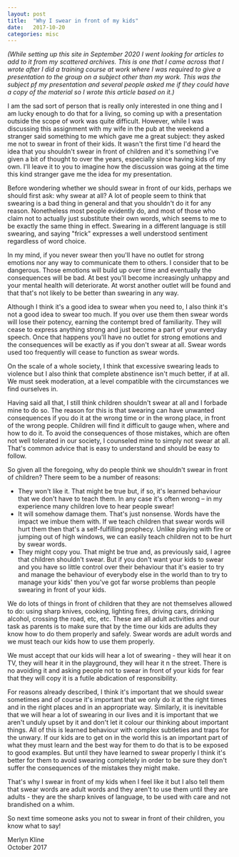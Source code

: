```yaml
---
layout: post
title:  "Why I swear in front of my kids"
date:   2017-10-20
categories: misc
---
```

*(While setting up this site in September 2020 I went looking for articles to add to it from my scattered archives. This is one that I came across that I wrote after I did a training course at work where I was required to give a presentation to the group on a subject other than my work. This was the subject pf my presentation and several people asked me if they could have a copy of the material so I wrote this article based on it.)*

I am the sad sort of person that is really only interested in one thing and I am lucky enough to do that for a living, so coming up with a presentation outside the scope of work was quite difficult. However, while I was discussing this assignment with my wife in the pub at the weekend a stranger said something to me which gave me a great subject: they asked me not to swear in front of their kids. It wasn't the first time I'd heard the idea that you shouldn't swear in front of children and it's something I've given a bit of thought to over the years, especially since having kids of my own. I'll leave it to you to imagine how the discussion was going at the time this kind stranger gave me the idea for my presentation.

Before wondering whether we should swear in front of our kids, perhaps we should first ask: why swear at all? A lot of people seem to think that swearing is a bad thing in general and that you shouldn't do it for any reason. Nonetheless most people evidently do, and most of those who claim not to actually just substitute their own words, which seems to me to be exactly the same thing in effect. Swearing in a different language is still swearing, and saying "frick" expresses a well understood sentiment regardless of word choice.

In my mind, if you never swear then you'll have no outlet for strong emotions nor any way to communicate them to others. I consider that to be dangerous. Those emotions will build up over time and eventually the consequences will be bad. At best you'll become increasingly unhappy and your mental health will deteriorate. At worst another outlet will be found and that that's not likely to be better than swearing in any way.

Although I think it's a good idea to swear when you need to, I also think it's not a good idea to swear too much. If you over use them then swear words will lose their potency, earning the contempt bred of familiarity. They will cease to express anything strong and just become a part of your everyday speech. Once that happens you'll have no outlet for strong emotions and the consequences will be exactly as if you don't swear at all. Swear words used too frequently will cease to function as swear words.

On the scale of a whole society, I think that excessive swearing leads to violence but I also think that complete abstinence isn't much better, if at all. We must seek moderation, at a level compatible with the circumstances we find ourselves in.

Having said all that, I still think children shouldn't swear at all and I forbade mine to do so. The reason for this is that swearing can have unwanted consequences if you do it at the wrong time or in the wrong place, in front of the wrong people. Children will find it difficult to gauge when, where and how to do it. To avoid the consequences of those mistakes, which are often not well tolerated in our society, I counseled mine to simply not swear at all. That's common advice that is easy to understand and should be easy to follow.

So given all the foregoing, why do people think we shouldn't swear in front of children? There seem to be a number of reasons:

* They won't like it. That might be true but, if so, it's learned behaviour that we don't have to teach them. In any case it's often wrong – in my experience many children love to hear people swear!
* It will somehow damage them. That's just nonsense. Words have the impact we imbue them with. If we teach children that swear words will hurt them then that's a self-fulfilling prophecy. Unlike playing with fire or jumping out of high windows, we can easily teach children not to be hurt by swear words.
* They might copy you. That might be true and, as previously said, I agree that children shouldn't swear. But if you don't want your kids to swear and you have so little control over their behaviour that it's easier to try and manage the behaviour of everybody else in the world than to try to manage your kids' then you've got far worse problems than people swearing in front of your kids.

We do lots of things in front of children that they are not themselves allowed to do: using sharp knives, cooking, lighting fires, driving cars, drinking alcohol, crossing the road, etc, etc. These are all adult activities and our task as parents is to make sure that by the time our kids are adults they know how to do them properly and safely. Swear words are adult words and we must teach our kids how to use them properly.

We must accept that our kids will hear a lot of swearing - they will hear it on TV, they will hear it in the playground, they will hear it n the street. There is no avoiding it and asking people not to swear in front of your kids for fear that they will copy it is a futile abdication of responsibility.

For reasons already described, I think it's important that we should swear sometimes and of course it's important that we only do it at the right times and in the right places and in an appropriate way. Similarly, it is inevitable that we will hear a lot of swearing in our lives and it is important that we aren't unduly upset by it and don't let it colour our thinking about important things. All of this is learned behaviour with complex subtleties and traps for the unwary. If our kids are to get on in the world this is an important part of what they must learn and the best way for them to do that is to be exposed to good examples. But until they have learned to swear properly I think it's better for them to avoid swearing completely in order to be sure they don't suffer the consequences of the mistakes they might make.

That's why I swear in front of my kids when I feel like it but I also tell them that swear words are adult words and they aren't to use them until they are adults - they are the sharp knives of language, to be used with care and not brandished on a whim.

So next time someone asks you not to swear in front of their children, you know what to say!

Merlyn Kline  
October 2017
